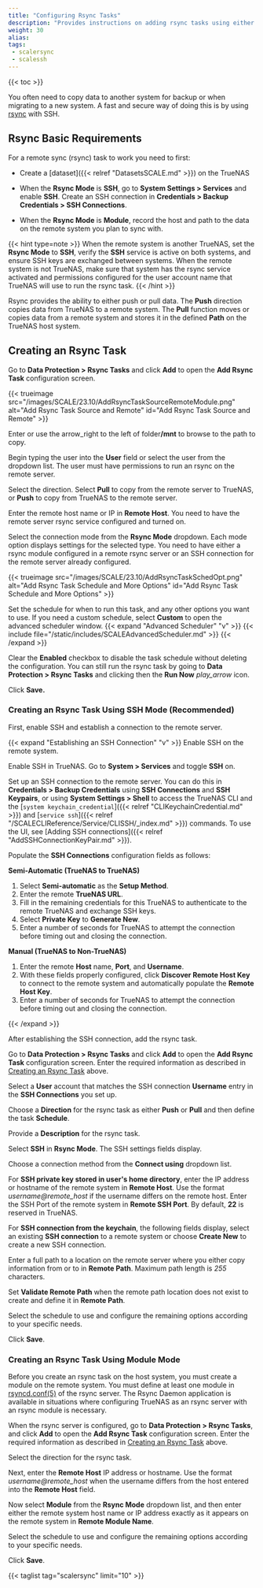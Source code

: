 ```yaml
---
title: "Configuring Rsync Tasks"
description: "Provides instructions on adding rsync tasks using either of two methods, one using an rsync module created in TrueNAS and the other using an SSH connection."
weight: 30
alias:
tags:
 - scalersync
 - scalessh
---
```


{{< toc >}}

You often need to copy data to another system for backup or when migrating to a new system.
A fast and secure way of doing this is by using [rsync](https://rsync.samba.org/) with SSH.

## Rsync Basic Requirements

For a remote sync (rsync) task to work you need to first:

* Create a [dataset]({{< relref "DatasetsSCALE.md" >}}) on the TrueNAS

* When the **Rsync Mode** is **SSH**, go to **System Settings > Services** and enable **SSH**.
  Create an SSH connection in **Credentials > Backup Credentials > SSH Connections**.

* When the **Rsync Mode** is **Module**,  record the host and path to the data on the remote system you plan to sync with.

{{< hint type=note >}}
When the remote system is another TrueNAS, set the **Rsync Mode** to **SSH**, verify the **SSH** service is active on both systems, and ensure SSH keys are exchanged between systems.
When the remote system is not TrueNAS, make sure that system has the rsync service activated and permissions configured for the user account name that TrueNAS will use to run the rsync task.
{{< /hint >}}

Rsync provides the ability to either push or pull data.
The **Push** direction copies data from TrueNAS to a remote system.
The **Pull** function moves or copies data from a remote system and stores it in the defined **Path** on the TrueNAS host system.

## Creating an Rsync Task

Go to **Data Protection > Rsync Tasks** and click **Add** to open the **Add Rsync Task** configuration screen.

{{< trueimage src="/images/SCALE/23.10/AddRsyncTaskSourceRemoteModule.png" alt="Add Rsync Task Source and Remote" id="Add Rsync Task Source and Remote" >}}

Enter or use the <span class="material-icons">arrow_right</span> to the left of <span class="material-icons">folder</span>**/mnt** to browse to the path to copy.

Begin typing the user into the **User** field or select the user from the dropdown list.
The user must have permissions to run an rsync on the remote server.

Select the direction. Select **Pull** to copy from the remote server to TrueNAS, or **Push** to copy from TrueNAS to the remote server.

Enter the remote host name or IP in **Remote Host**.
You need to have the remote server rsync service configured and turned on.

Select the connection mode from the **Rsync Mode** dropdown. Each mode option displays settings for the selected type.
You need to have either a rsync module configured in a remote rsync server or an SSH connection for the remote server already configured.

{{< trueimage src="/images/SCALE/23.10/AddRsyncTaskSchedOpt.png" alt="Add Rsync Task Schedule and More Options" id="Add Rsync Task Schedule and More Options" >}}

Set the schedule for when to run this task, and any other options you want to use.
If you need a custom schedule, select **Custom** to open the advanced scheduler window.
{{< expand "Advanced Scheduler" "v" >}}
{{< include file="/static/includes/SCALEAdvancedScheduler.md" >}}
{{< /expand >}}

Clear the **Enabled** checkbox to disable the task schedule without deleting the configuration.
You can still run the rsync task by going to **Data Protection > Rsync Tasks** and clicking <i class="fa fa-chevron-right"></i> then the **Run Now** <i class="material-icons" aria-hidden="true" title="play_arrow">play_arrow</i> icon.

Click **Save.**

### Creating an Rsync Task Using SSH Mode (Recommended)

First, enable SSH and establish a connection to the remote server.

{{< expand "Establishing an SSH Connection" "v" >}}
Enable SSH on the remote system.

Enable SSH in TrueNAS.
Go to **System > Services** and toggle **SSH** on.

Set up an SSH connection to the remote server. You can do this in **Credentials > Backup Credentials** using **SSH Connections** and **SSH Keypairs**, or using **System Settings > Shell** to access the TrueNAS CLI and the [`system keychain_credential`]({{< relref "CLIKeychainCredential.md" >}}) and [`service ssh`]({{< relref "/SCALECLIReference/Service/CLISSH/_index.md" >}}) commands.
To use the UI, see [Adding SSH connections]({{< relref "AddSSHConnectionKeyPair.md" >}}).

Populate the **SSH Connections** configuration fields as follows:

**Semi-Automatic (TrueNAS to TrueNAS)**

  1. Select **Semi-automatic** as the **Setup Method**.
  2. Enter the remote **TrueNAS URL**.
  3. Fill in the remaining credentials for this TrueNAS to authenticate to the remote TrueNAS and exchange SSH keys.
  4. Select **Private Key** to **Generate New**.
  5. Enter a number of seconds for TrueNAS to attempt the connection before timing out and closing the connection.

**Manual (TrueNAS to Non-TrueNAS)**

  1. Enter the remote **Host** name, **Port**, and **Username**.
  2. With these fields properly configured, click **Discover Remote Host Key** to connect to the remote system and automatically populate the **Remote Host Key**.
  3. Enter a number of seconds for TrueNAS to attempt the connection before timing out and closing the connection.

{{< /expand >}}

After establishing the SSH connection, add the rsync task.

Go to **Data Protection > Rsync Tasks** and click **Add** to open the **Add Rsync Task** configuration screen.
Enter the required information as described in [Creating an Rsync Task](#creating-an-rsync-task) above.

Select a **User** account that matches the SSH connection **Username** entry in the **SSH Connections** you set up.

Choose a **Direction** for the rsync task as either **Push** or **Pull** and then define the task **Schedule**.

Provide a **Description** for the rsync task.

Select **SSH** in **Rsync Mode**.
The SSH settings fields display.

Choose a connection method from the **Connect using** dropdown list.

For **SSH private key stored in user's home directory**, enter the IP address or hostname of the remote system in **Remote Host**.
Use the format *username@remote_host* if the username differs on the remote host.
Enter the SSH Port of the remote system in **Remote SSH Port**. By default, **22** is reserved in TrueNAS.

For **SSH connection from the keychain**, the following fields display, select an existing **SSH connection** to a remote system or choose **Create New** to create a new SSH connection.

Enter a full path to a location on the remote server where you either copy information from or to in **Remote Path**.
Maximum path length is *255* characters.

Set **Validate Remote Path** when the remote path location does not exist to create and define it in **Remote Path**.

Select the schedule to use and configure the remaining options according to your specific needs.

Click **Save**.

### Creating an Rsync Task Using Module Mode

Before you create an rsync task on the host system, you must create a module on the remote system.
You must define at least one module in [rsyncd.conf(5)](https://www.samba.org/ftp/rsync/rsyncd.conf.html) of the rsync server.
The Rsync Daemon application is available in situations where configuring TrueNAS as an rsync server with an rsync module is necessary.

When the rsync server is configured, go to **Data Protection > Rsync Tasks**, and click **Add** to open the **Add Rsync Task** configuration screen.
Enter the required information as described in [Creating an Rsync Task](#creating-an-rsync-task) above.

Select the direction for the rsync task.

Next, enter the **Remote Host** IP address or hostname.
Use the format *username@remote_host* when the username differs from the host entered into the **Remote Host** field.

Now select **Module** from the **Rsync Mode** dropdown list, and then enter either the remote system host name or IP address exactly as it appears on the remote system in **Remote Module Name**.

Select the schedule to use and configure the remaining options according to your specific needs.

Click **Save**.

{{< taglist tag="scalersync" limit="10" >}}
